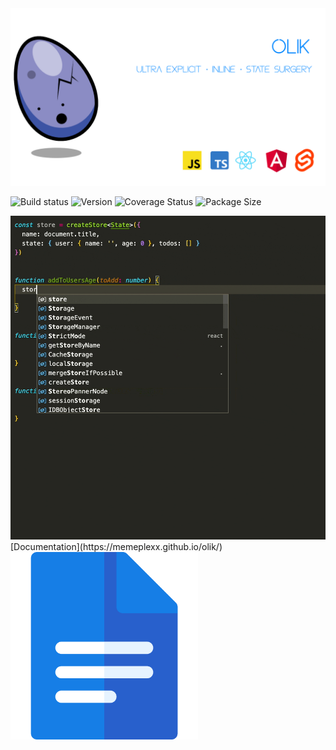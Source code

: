 <img src="https://github.com/Memeplexx/olik/blob/master/assets/banner_2.png" /> 

![Build status](https://img.shields.io/travis/com/memeplexx/olik?style=flat-square&colorA=262620&colorB=3C52A4)
![Version](https://img.shields.io/npm/v/olik?style=flat-square&colorA=262620&colorB=3C52A4)
![Coverage Status](https://img.shields.io/coveralls/github/Memeplexx/olik?style=flat-square&colorA=262620&colorB=3C52A4)
![Package Size](https://img.shields.io/bundlephobia/minzip/olik?style=flat-square&colorA=262620&colorB=3C52A4)

<img src="https://github.com/Memeplexx/olik/blob/master/assets/recording-with-comments.gif" style="width: 600px" />  
[Documentation](https://memeplexx.github.io/olik/) <img src="https://github.com/Memeplexx/olik/blob/master/assets/docs.svg" width=300 />

